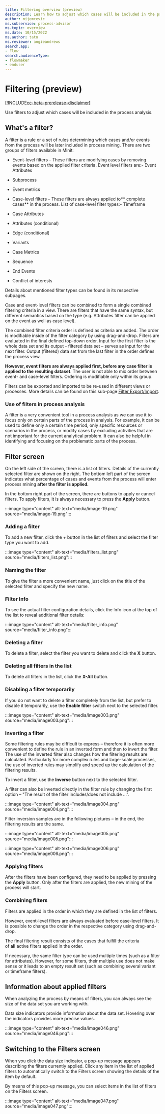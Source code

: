```yaml
---
title: Filtering overview (preview)
description: Learn how to adjust which cases will be included in the process analysis in the minit desktop application in process advisor.
author: nijemcevic
ms.subservice: process-advisor
ms.topic: overview
ms.date: 10/15/2022
ms.author: tatn
ms.reviewer: angieandrews
search.app:
- Flow
search.audienceType:
- flowmaker
- enduser
---
```


# Filtering (preview)

[!INCLUDE[cc-beta-prerelease-disclaimer](../includes/cc-beta-prerelease-disclaimer.md)]

Use filters to adjust which cases will be included in the process analysis.

## What's a filter?

A filter is a rule or a set of rules determining which cases and/or events from the process will be later included in process mining. There are two groups of filters available in Minit:

- Event-level filters – These filters are modifying cases by removing events based on the applied filter criteria. Event level filters are:- Event Attributes

- Subprocess

- Event metrics



- Case-level filters – These filters are always applied to** complete cases** in the process. List of case-level filter types:- Timeframe

- Case Attributes

- Attributes (conditional)

- Edge (conditional)

- Variants

- Case Metrics

- Sequence

- End Events

- Conflict of interests



Details about mentioned filter types can be found in its respective subpages.

Case and event-level filters can be combined to form a single combined filtering criteria in a view. There are filters that have the same syntax, but different semantics based on the type (e.g. Attributes filter can be applied on the event as well as case level).

The combined filter criteria order is defined as criteria are added. The order is modifiable inside of the filter category by using drag-and-drop. Filters are evaluated in the final defined top-down order. Input for the first filter is the whole data set and its output - filtered data set – serves as input for the next filter. Output (filtered) data set from the last filter in the order defines the process view.

**However, event filters are always applied first, before any case filter is applied to the resulting dataset**. The user is not able to mix order between event- and case-level filters. Ordering is modifiable only within its group.

Filters can be exported and imported to be re-used in different views or processes. More details can be found on this sub-page [Filter Export/Import](filters-export-import.md).

### Use of filters in process analysis

A filter is a very convenient tool in a process analysis as we can use it to focus only on certain parts of the process in analysis. For example, it can be used to define only a certain time period, only specific resources or scenarios in the process, or modify cases by excluding activities that are not important for the current analytical problem. It can also be helpful in identifying and focusing on the problematic parts of the process.

## Filter screen

On the left side of the screen, there is a list of filters. Details of the currently selected filter are shown on the right. The bottom left part of the screen indicates what percentage of cases and events from the process will enter process mining **after the filter is applied**.

In the bottom right part of the screen, there are buttons to apply or cancel filters. To apply filters, it is always necessary to press the **Apply** button.

:::image type="content" alt-text="media/image-19.png" source="media/image-19.png":::

### Adding a filter

To add a new filter, click the + button in the list of filters and select the filter type you want to add.

:::image type="content" alt-text="media/filters_list.png" source="media/filters_list.png":::

### Naming the filter

To give the filter a more convenient name, just click on the title of the selected filter and specify the new name.

### Filter Info

To see the actual filter configuration details, click the Info icon at the top of the list to reveal additional filter details:

:::image type="content" alt-text="media/filter_info.png" source="media/filter_info.png":::

### Deleting a filter

To delete a filter, select the filter you want to delete and click the **X** button.

### Deleting all filters in the list

To delete all filters in the list, click the **X-All** button.

### Disabling a filter temporarily

If you do not want to delete a filter completely from the list, but prefer to disable it temporarily, use the **Enable filter** switch next to the selected filter.

:::image type="content" alt-text="media/image003.png" source="media/image003.png":::

### Inverting a filter

Some filtering rules may be difficult to express – therefore it is often more convenient to define the rule in an inverted form and then to invert the filter. The use of the inverted filter also changes how the filtering results are calculated. Particularly for more complex rules and large-scale processes, the use of inverted rules may simplify and speed up the calculation of the filtering results.

To invert a filter, use the **Inverse** button next to the selected filter.

A filter can also be inverted directly in the filter rule by changing the first option – "The result of the filter includes/does not include ...".

:::image type="content" alt-text="media/image004.png" source="media/image004.png":::

Filter inversion samples are in the following pictures – in the end, the filtering results are the same.

:::image type="content" alt-text="media/image005.png" source="media/image005.png":::

:::image type="content" alt-text="media/image006.png" source="media/image006.png":::

### Applying filters

After the filters have been configured, they need to be applied by pressing the **Apply** button. Only after the filters are applied, the new mining of the process will start.

### Combining filters

Filters are applied in the order in which they are defined in the list of filters.

However, event-level filters are always evaluated before case-level filters. It is possible to change the order in the respective category using drag-and-drop.

The final filtering result consists of the cases that fulfill the criteria of **all** active filters applied in the order.

If necessary, the same filter type can be used multiple times (such as a filter for attributes). However, for some filters, their multiple use does not make sense or it leads to an empty result set (such as combining several variant or timeframe filters).

## Information about applied filters

When analyzing the process by means of filters, you can always see the size of the data set you are working with.

Data size indicators provide information about the data set. Hovering over the indicators provides more precise values.

:::image type="content" alt-text="media/image046.png" source="media/image046.png":::

## Switching to the Filters screen

When you click the data size indicator, a pop-up message appears describing the filters currently applied. Click any item in the list of applied filters to automatically switch to the Filters screen showing the details of the item by default.

By means of this pop-up message, you can select items in the list of filters on the Filters screen.

:::image type="content" alt-text="media/image047.png" source="media/image047.png":::


